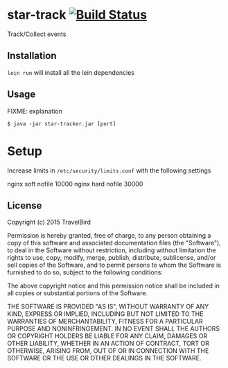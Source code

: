 # star-track [![Build Status](https://travis-ci.org/travelbird/star-track.svg?branch=master)](https://travis-ci.org/travelbird/star-track)

Track/Collect events

## Installation

`lein run` will install all the lein dependencies

## Usage

FIXME: explanation

    $ java -jar star-tracker.jar [port]

# Setup


Increase limits in ```/etc/security/limits.conf``` with the following settings

nginx       soft    nofile  10000
nginx       hard    nofile  30000



## License

Copyright (c) 2015 TravelBird

Permission is hereby granted, free of charge, to any person obtaining a copy
of this software and associated documentation files (the "Software"), to deal
in the Software without restriction, including without limitation the rights
to use, copy, modify, merge, publish, distribute, sublicense, and/or sell
copies of the Software, and to permit persons to whom the Software is
furnished to do so, subject to the following conditions:

The above copyright notice and this permission notice shall be included in
all copies or substantial portions of the Software.

THE SOFTWARE IS PROVIDED "AS IS", WITHOUT WARRANTY OF ANY KIND, EXPRESS OR
IMPLIED, INCLUDING BUT NOT LIMITED TO THE WARRANTIES OF MERCHANTABILITY,
FITNESS FOR A PARTICULAR PURPOSE AND NONINFRINGEMENT. IN NO EVENT SHALL THE
AUTHORS OR COPYRIGHT HOLDERS BE LIABLE FOR ANY CLAIM, DAMAGES OR OTHER
LIABILITY, WHETHER IN AN ACTION OF CONTRACT, TORT OR OTHERWISE, ARISING FROM,
OUT OF OR IN CONNECTION WITH THE SOFTWARE OR THE USE OR OTHER DEALINGS IN
THE SOFTWARE.
